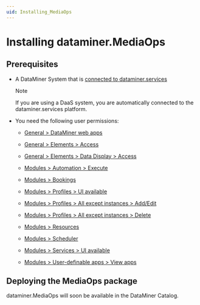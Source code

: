 ```yaml
---
uid: Installing_MediaOps
---
```


# Installing dataminer.MediaOps

## Prerequisites

- A DataMiner System that is [connected to dataminer.services](xref:Connecting_your_DataMiner_System_to_the_cloud)

  > [!NOTE]
  > If you are using a DaaS system, you are automatically connected to the dataminer.services platform.

- You need the following user permissions:

  - [General > DataMiner web apps](xref:DataMiner_user_permissions#general--dataminer-web-apps--dataminer-cube-mobile-access)

  - [General > Elements > Access](xref:DataMiner_user_permissions#general--elements--access)

  - [General > Elements > Data Display > Access](xref:DataMiner_user_permissions#general--elements--data-display--access)

  - [Modules > Automation > Execute](xref:DataMiner_user_permissions#modules--automation--execute)

  - [Modules > Bookings](xref:DataMiner_user_permissions#modules--bookings)

  - [Modules > Profiles > UI available](xref:DataMiner_user_permissions#modules--profiles--ui-available)

  - [Modules > Profiles > All except instances > Add/Edit](xref:DataMiner_user_permissions#modules--profiles--all-except-instances--addedit)

  - [Modules > Profiles > All except instances > Delete](xref:DataMiner_user_permissions#modules--profiles--all-except-instances--delete)

  - [Modules > Resources](xref:DataMiner_user_permissions#modules--resources)

  - [Modules > Scheduler](xref:DataMiner_user_permissions#modules--scheduler)

  - [Modules > Services > UI available](xref:DataMiner_user_permissions#modules--services--ui-available)

  - [Modules > User-definable apps > View apps](xref:DataMiner_user_permissions#modules--user-definable-apps--view-apps)

## Deploying the MediaOps package

dataminer.MediaOps will soon be available in the DataMiner Catalog.
